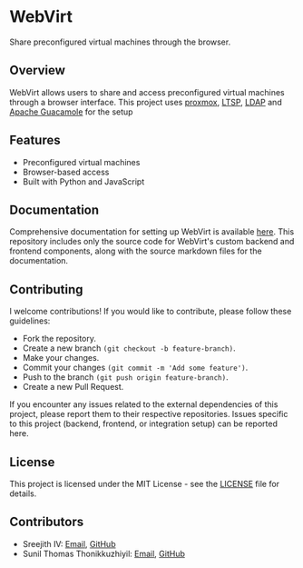 # WebVirt

Share preconfigured virtual machines through the browser.
## Overview

WebVirt allows users to share and access preconfigured virtual machines through a browser interface. This project uses [proxmox](https://www.proxmox.com/en/products/proxmox-virtual-environment/overview), [LTSP](https://ltsp.org/), [LDAP](https://ldap.com/) and [Apache Guacamole](https://guacamole.apache.org/) for the setup
## Features

- Preconfigured virtual machines
- Browser-based access
- Built with Python and JavaScript

## Documentation

Comprehensive documentation for setting up WebVirt is available [here](https://webvirt.sreejithiv.live). This repository includes only the source code for WebVirt's custom backend and frontend components, along with the source markdown files for the documentation.

## Contributing

I welcome contributions! If you would like to contribute, please follow these guidelines:

- Fork the repository.
- Create a new branch `(git checkout -b feature-branch)`.
- Make your changes.
- Commit your changes `(git commit -m 'Add some feature')`.
- Push to the branch `(git push origin feature-branch)`.
- Create a new Pull Request.

If you encounter any issues related to the external dependencies of this project, please report them to their respective repositories. Issues specific to this project (backend, frontend, or integration setup) can be reported here.

## License

This project is licensed under the MIT License - see the [LICENSE](LICENSE) file for details.

## Contributors

- Sreejith IV: [Email](mailto:mail2iv@proton.me), [GitHub](https://github.com/pzerone)
- Sunil Thomas Thonikkuzhiyil: [Email](mailto:vu2swx@gmail.com), [GitHub](https://github.com/suniltt)